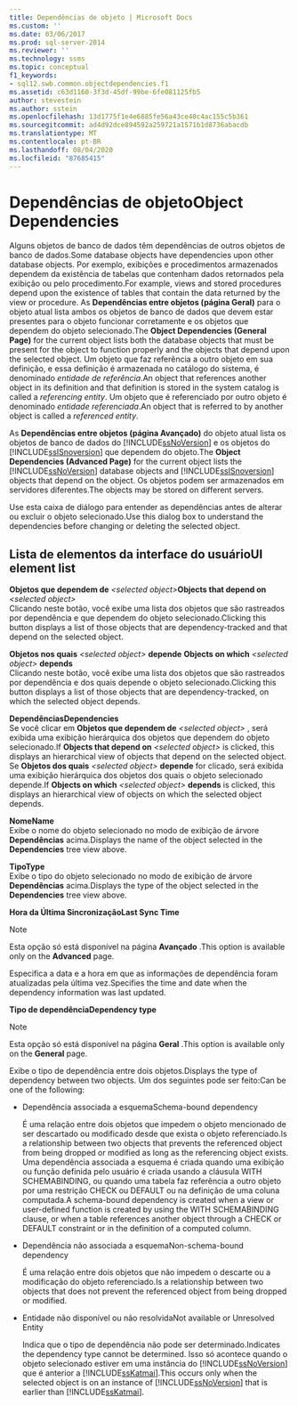 ```yaml
---
title: Dependências de objeto | Microsoft Docs
ms.custom: ''
ms.date: 03/06/2017
ms.prod: sql-server-2014
ms.reviewer: ''
ms.technology: ssms
ms.topic: conceptual
f1_keywords:
- sql12.swb.common.objectdependencies.f1
ms.assetid: c63d1160-3f3d-45df-99be-6fe081125fb5
author: stevestein
ms.author: sstein
ms.openlocfilehash: 13d1775f1e4e6885fe56a43ce40c4ac155c5b361
ms.sourcegitcommit: ad4d92dce894592a259721a1571b1d8736abacdb
ms.translationtype: MT
ms.contentlocale: pt-BR
ms.lasthandoff: 08/04/2020
ms.locfileid: "87685415"
---
```

# <a name="object-dependencies"></a><span data-ttu-id="ecab4-102">Dependências de objeto</span><span class="sxs-lookup"><span data-stu-id="ecab4-102">Object Dependencies</span></span>
  <span data-ttu-id="ecab4-103">Alguns objetos de banco de dados têm dependências de outros objetos de banco de dados.</span><span class="sxs-lookup"><span data-stu-id="ecab4-103">Some database objects have dependencies upon other database objects.</span></span> <span data-ttu-id="ecab4-104">Por exemplo, exibições e procedimentos armazenados dependem da existência de tabelas que contenham dados retornados pela exibição ou pelo procedimento.</span><span class="sxs-lookup"><span data-stu-id="ecab4-104">For example, views and stored procedures depend upon the existence of tables that contain the data returned by the view or procedure.</span></span> <span data-ttu-id="ecab4-105">As **Dependências entre objetos (página Geral)** para o objeto atual lista ambos os objetos de banco de dados que devem estar presentes para o objeto funcionar corretamente e os objetos que dependem do objeto selecionado.</span><span class="sxs-lookup"><span data-stu-id="ecab4-105">The **Object Dependencies (General Page)** for the current object lists both the database objects that must be present for the object to function properly and the objects that depend upon the selected object.</span></span> <span data-ttu-id="ecab4-106">Um objeto que faz referência a outro objeto em sua definição, e essa definição é armazenada no catálogo do sistema, é denominado *entidade de referência*.</span><span class="sxs-lookup"><span data-stu-id="ecab4-106">An object that references another object in its definition and that definition is stored in the system catalog is called a *referencing entity*.</span></span> <span data-ttu-id="ecab4-107">Um objeto que é referenciado por outro objeto é denominado *entidade referenciada*.</span><span class="sxs-lookup"><span data-stu-id="ecab4-107">An object that is referred to by another object is called a *referenced entity*.</span></span>  
  
 <span data-ttu-id="ecab4-108">As **Dependências entre objetos (página Avançado)** do objeto atual lista os objetos de banco de dados do [!INCLUDE[ssNoVersion](../../includes/ssnoversion-md.md)] e os objetos do [!INCLUDE[ssISnoversion](../../includes/ssisnoversion-md.md)] que dependem do objeto.</span><span class="sxs-lookup"><span data-stu-id="ecab4-108">The **Object Dependencies (Advanced Page)** for the current object lists the [!INCLUDE[ssNoVersion](../../includes/ssnoversion-md.md)] database objects and [!INCLUDE[ssISnoversion](../../includes/ssisnoversion-md.md)] objects that depend on the object.</span></span> <span data-ttu-id="ecab4-109">Os objetos podem ser armazenados em servidores diferentes.</span><span class="sxs-lookup"><span data-stu-id="ecab4-109">The objects may be stored on different servers.</span></span>  
  
 <span data-ttu-id="ecab4-110">Use esta caixa de diálogo para entender as dependências antes de alterar ou excluir o objeto selecionado.</span><span class="sxs-lookup"><span data-stu-id="ecab4-110">Use this dialog box to understand the dependencies before changing or deleting the selected object.</span></span>  
  
## <a name="ui-element-list"></a><span data-ttu-id="ecab4-111">Lista de elementos da interface do usuário</span><span class="sxs-lookup"><span data-stu-id="ecab4-111">UI element list</span></span>  
 <span data-ttu-id="ecab4-112">**Objetos que dependem de**  _\<selected object>_</span><span class="sxs-lookup"><span data-stu-id="ecab4-112">**Objects that depend on**  _\<selected object>_</span></span>  
 <span data-ttu-id="ecab4-113">Clicando neste botão, você exibe uma lista dos objetos que são rastreados por dependência e que dependem do objeto selecionado.</span><span class="sxs-lookup"><span data-stu-id="ecab4-113">Clicking this button displays a list of those objects that are dependency-tracked and that depend on the selected object.</span></span>  
  
 <span data-ttu-id="ecab4-114">**Objetos nos quais** _\<selected object>_ **depende**    </span><span class="sxs-lookup"><span data-stu-id="ecab4-114">**Objects on which**  _\<selected object>_  **depends**</span></span>  
 <span data-ttu-id="ecab4-115">Clicando neste botão, você exibe uma lista dos objetos que são rastreados por dependência e dos quais depende o objeto selecionado.</span><span class="sxs-lookup"><span data-stu-id="ecab4-115">Clicking this button displays a list of those objects that are dependency-tracked, on which the selected object depends.</span></span>  
  
 <span data-ttu-id="ecab4-116">**Dependências**</span><span class="sxs-lookup"><span data-stu-id="ecab4-116">**Dependencies**</span></span>  
 <span data-ttu-id="ecab4-117">Se você clicar em **Objetos que dependem de** _\<selected object>_ , será exibida uma exibição hierárquica dos objetos que dependem do objeto selecionado.</span><span class="sxs-lookup"><span data-stu-id="ecab4-117">If **Objects that depend on** _\<selected object>_ is clicked, this displays an hierarchical view of objects that depend on the selected object.</span></span> <span data-ttu-id="ecab4-118">Se **Objetos dos quais** _\<selected object>_ **depende** for clicado, será exibida uma exibição hierárquica dos objetos dos quais o objeto selecionado depende.</span><span class="sxs-lookup"><span data-stu-id="ecab4-118">If **Objects on which** _\<selected object>_ **depends** is clicked, this displays an hierarchical view of objects on which the selected object depends.</span></span>  
  
 <span data-ttu-id="ecab4-119">**Nome**</span><span class="sxs-lookup"><span data-stu-id="ecab4-119">**Name**</span></span>  
 <span data-ttu-id="ecab4-120">Exibe o nome do objeto selecionado no modo de exibição de árvore **Dependências** acima.</span><span class="sxs-lookup"><span data-stu-id="ecab4-120">Displays the name of the object selected in the **Dependencies** tree view above.</span></span>  
  
 <span data-ttu-id="ecab4-121">**Tipo**</span><span class="sxs-lookup"><span data-stu-id="ecab4-121">**Type**</span></span>  
 <span data-ttu-id="ecab4-122">Exibe o tipo do objeto selecionado no modo de exibição de árvore **Dependências** acima.</span><span class="sxs-lookup"><span data-stu-id="ecab4-122">Displays the type of the object selected in the **Dependencies** tree view above.</span></span>  
  
 <span data-ttu-id="ecab4-123">**Hora da Última Sincronização**</span><span class="sxs-lookup"><span data-stu-id="ecab4-123">**Last Sync Time**</span></span>  
 > [!NOTE]  
>  <span data-ttu-id="ecab4-124">Esta opção só está disponível na página **Avançado** .</span><span class="sxs-lookup"><span data-stu-id="ecab4-124">This option is available only on the **Advanced** page.</span></span>  
  
 <span data-ttu-id="ecab4-125">Especifica a data e a hora em que as informações de dependência foram atualizadas pela última vez.</span><span class="sxs-lookup"><span data-stu-id="ecab4-125">Specifies the time and date when the dependency information was last updated.</span></span>  
  
 <span data-ttu-id="ecab4-126">**Tipo de dependência**</span><span class="sxs-lookup"><span data-stu-id="ecab4-126">**Dependency type**</span></span>  
 > [!NOTE]  
>  <span data-ttu-id="ecab4-127">Esta opção só está disponível na página **Geral** .</span><span class="sxs-lookup"><span data-stu-id="ecab4-127">This option is available only on the **General** page.</span></span>  
  
 <span data-ttu-id="ecab4-128">Exibe o tipo de dependência entre dois objetos.</span><span class="sxs-lookup"><span data-stu-id="ecab4-128">Displays the type of dependency between two objects.</span></span> <span data-ttu-id="ecab4-129">Um dos seguintes pode ser feito:</span><span class="sxs-lookup"><span data-stu-id="ecab4-129">Can be one of the following:</span></span>  
  
-   <span data-ttu-id="ecab4-130">Dependência associada a esquema</span><span class="sxs-lookup"><span data-stu-id="ecab4-130">Schema-bound dependency</span></span>  
  
     <span data-ttu-id="ecab4-131">É uma relação entre dois objetos que impedem o objeto mencionado de ser descartado ou modificado desde que exista o objeto referenciado.</span><span class="sxs-lookup"><span data-stu-id="ecab4-131">Is a relationship between two objects that prevents the referenced object from being dropped or modified as long as the referencing object exists.</span></span> <span data-ttu-id="ecab4-132">Uma dependência associada a esquema é criada quando uma exibição ou função definida pelo usuário é criada usando a cláusula WITH SCHEMABINDING, ou quando uma tabela faz referência a outro objeto por uma restrição CHECK ou DEFAULT ou na definição de uma coluna computada.</span><span class="sxs-lookup"><span data-stu-id="ecab4-132">A schema-bound dependency is created when a view or user-defined function is created by using the WITH SCHEMABINDING clause, or when a table references another object through a CHECK or DEFAULT constraint or in the definition of a computed column.</span></span>  
  
-   <span data-ttu-id="ecab4-133">Dependência não associada a esquema</span><span class="sxs-lookup"><span data-stu-id="ecab4-133">Non-schema-bound dependency</span></span>  
  
     <span data-ttu-id="ecab4-134">É uma relação entre dois objetos que não impedem o descarte ou a modificação do objeto referenciado.</span><span class="sxs-lookup"><span data-stu-id="ecab4-134">Is a relationship between two objects that does not prevent the referenced object from being dropped or modified.</span></span>  
  
-   <span data-ttu-id="ecab4-135">Entidade não disponível ou não resolvida</span><span class="sxs-lookup"><span data-stu-id="ecab4-135">Not available or Unresolved Entity</span></span>  
  
     <span data-ttu-id="ecab4-136">Indica que o tipo de dependência não pode ser determinado.</span><span class="sxs-lookup"><span data-stu-id="ecab4-136">Indicates the dependency type cannot be determined.</span></span> <span data-ttu-id="ecab4-137">Isso só acontece quando o objeto selecionado estiver em uma instância do [!INCLUDE[ssNoVersion](../../includes/ssnoversion-md.md)] que é anterior a [!INCLUDE[ssKatmai](../../includes/sskatmai-md.md)].</span><span class="sxs-lookup"><span data-stu-id="ecab4-137">This occurs only when the selected object is on an instance of [!INCLUDE[ssNoVersion](../../includes/ssnoversion-md.md)] that is earlier than [!INCLUDE[ssKatmai](../../includes/sskatmai-md.md)].</span></span>  
  
  
